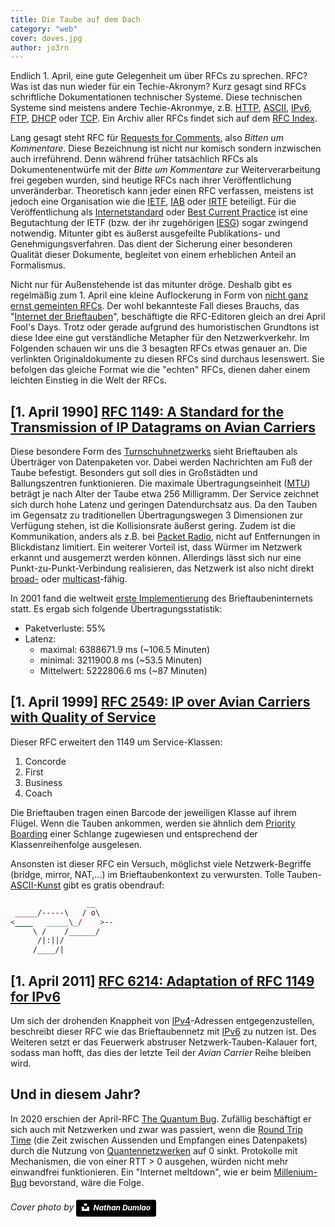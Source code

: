 ```yaml
---
title: Die Taube auf dem Dach
category: "web"
cover: doves.jpg
author: jo3rn
---
```


Endlich 1. April, eine gute Gelegenheit um über RFCs zu sprechen. RFC? Was ist das nun wieder für ein Techie-Akronym? Kurz gesagt sind RFCs schriftliche Dokumentationen technischer Systeme. Diese technischen Systeme sind meistens andere Techie-Akronmye, z.B. [HTTP](https://tools.ietf.org/html/rfc7540), [ASCII](https://tools.ietf.org/html/rfc20), [IPv6](https://tools.ietf.org/html/rfc8200), [FTP](https://tools.ietf.org/html/rfc959), [DHCP](https://tools.ietf.org/html/rfc2131) oder [TCP](https://tools.ietf.org/html/rfc793). Ein Archiv aller RFCs findet sich auf dem [RFC Index](https://www.rfc-editor.org/rfc-index-100a.html).

Lang gesagt steht RFC für [Requests for Comments](https://en.wikipedia.org/wiki/Request_for_Comments), also *Bitten um Kommentare*. Diese Bezeichnung ist nicht nur komisch sondern inzwischen auch irreführend. Denn während früher tatsächlich RFCs als Dokumentenentwürfe mit der *Bitte um Kommentare* zur Weiterverarbeitung frei gegeben wurden, sind heutige RFCs nach ihrer Veröffentlichung unveränderbar. Theoretisch kann jeder einen RFC verfassen, meistens ist jedoch eine Organisation wie die [IETF](https://www.ietf.org/), [IAB](https://www.iab.org/) oder [IRTF](https://irtf.org/) beteiligt. Für die Veröffentlichung als [Internetstandard](https://www.rfc-editor.org/standards) oder [Best Current Practice](http://www.rfc-editor.org/search/rfc_search_detail.php?page=All&rfc=bcp) ist eine Begutachtung der IETF (bzw. der ihr  zugehörigen [IESG](https://www.ietf.org/about/groups/iesg/)) sogar zwingend notwendig. Mitunter gibt es äußerst ausgefeilte Publikations- und Genehmigungsverfahren. Das dient der Sicherung einer besonderen Qualität dieser Dokumente, begleitet von einem erheblichen Anteil an Formalismus.

Nicht nur für Außenstehende ist das mitunter dröge. Deshalb gibt es regelmäßig zum 1. April eine kleine Auflockerung in Form von [nicht ganz ernst gemeinten RFCs](https://en.wikipedia.org/wiki/April_Fools%27_Day_Request_for_Comments). Der wohl bekannteste Fall dieses Brauchs, das "[Internet der Brieftauben](https://de.wikipedia.org/wiki/Internet_Protocol_over_Avian_Carriers)", beschäftigte die RFC-Editoren gleich an drei April Fool's Days. Trotz oder gerade aufgrund des humoristischen Grundtons ist diese Idee eine gut verständliche Metapher für den Netzwerkverkehr. Im Folgenden schauen wir uns die 3 besagten RFCs etwas genauer an. Die verlinkten Originaldokumente zu diesen RFCs sind durchaus lesenswert. Sie befolgen das gleiche Format wie die "echten" RFCs, dienen daher einem leichten Einstieg in die Welt der RFCs.

## [1. April 1990] [RFC 1149: A Standard for the Transmission of IP Datagrams on Avian Carriers](https://tools.ietf.org/html/rfc1149)

Diese besondere Form des [Turnschuhnetzwerks](https://de.wikipedia.org/wiki/Turnschuhnetzwerk) sieht Brieftauben als Überträger von Datenpaketen vor. Dabei werden Nachrichten am Fuß der Taube befestigt. Besonders gut soll dies in Großstädten und Ballungszentren funktionieren. Die maximale Übertragungseinheit ([MTU](https://de.wikipedia.org/wiki/Maximum_Transmission_Unit)) beträgt je nach Alter der Taube etwa 256 Milligramm. Der Service zeichnet sich durch hohe Latenz und geringen Datendurchsatz aus. Da den Tauben im Gegensatz zu traditionellen Übertragungswegen 3 Dimensionen zur Verfügung stehen, ist die Kollisionsrate äußerst gering. Zudem ist die Kommunikation, anders als z.B. bei [Packet Radio](https://de.wikipedia.org/wiki/Packet_Radio), nicht auf Entfernungen in Blickdistanz limitiert. Ein weiterer Vorteil ist, dass Würmer im Netzwerk erkannt und ausgemerzt werden können. Allerdings lässt sich nur eine Punkt-zu-Punkt-Verbindung realisieren, das Netzwerk ist also nicht direkt [broad-](https://de.wikipedia.org/wiki/Broadcast) oder [multicast](https://de.wikipedia.org/wiki/Multicast)-fähig.

In 2001 fand die weltweit [erste Implementierung](https://www.blug.linux.no/rfc1149/) des Brieftaubeninternets statt. Es ergab sich folgende Übertragungsstatistik:
* Paketverluste: 55%
* Latenz:
    * maximal: 6388671.9 ms (~106.5 Minuten)
    * minimal: 3211900.8 ms (~53.5 Minuten)
    * Mittelwert: 5222806.6 ms (~87 Minuten)

## [1. April 1999] [RFC 2549: IP over Avian Carriers with Quality of Service](https://tools.ietf.org/html/rfc2549)

Dieser RFC erweitert den 1149 um Service-Klassen:
1. Concorde
2. First
3. Business
4. Coach

Die Brieftauben tragen einen Barcode der jeweiligen Klasse auf ihrem Flügel. Wenn die Tauben ankommen, werden sie ähnlich dem [Priority Boarding](https://www.expedia.de/explore/reiselexikon-priority-boarding) einer Schlange zugewiesen und entsprechend der Klassenreihenfolge ausgelesen.

Ansonsten ist dieser RFC ein Versuch, möglichst viele Netzwerk-Begriffe (bridge, mirror, NAT,...) im Brieftaubenkontext zu verwursten. Tolle Tauben-[ASCII-Kunst](https://de.wikipedia.org/wiki/ASCII-Art) gibt es gratis obendrauf:

```html
                 __
 _____/-----\   / o\    
<____   _____\_/    >--    
     \ /    /______/    
      /|:||/    
     /____/|     
```

## [1. April 2011] [RFC 6214: Adaptation of RFC 1149 for IPv6](https://tools.ietf.org/html/rfc6214)

Um sich der drohenden Knappheit von [IPv4](https://de.wikipedia.org/wiki/IPv4)-Adressen entgegenzustellen, beschreibt dieser RFC wie das Brieftaubennetz mit [IPv6](https://de.wikipedia.org/wiki/IPv6) zu nutzen ist. Des Weiteren setzt er das Feuerwerk abstruser Netzwerk-Tauben-Kalauer fort, sodass man hofft, das dies der letzte Teil der *Avian Carrier* Reihe bleiben wird.

## Und in diesem Jahr?

In 2020 erschien der April-RFC [The Quantum Bug](https://tools.ietf.org/html/rfc8774). Zufällig beschäftigt er sich auch mit Netzwerken und zwar was passiert, wenn die [Round Trip Time](https://de.wikipedia.org/wiki/Paketumlaufzeit) (die Zeit zwischen Aussenden und Empfangen eines Datenpakets) durch die Nutzung von [Quantennetzwerken](https://de.wikipedia.org/wiki/Quantennetzwerk) auf 0 sinkt. Protokolle mit Mechanismen, die von einer RTT > 0 ausgehen, würden nicht mehr einwandfrei funktionieren. Ein "Internet meltdown", wie er beim [Millenium-Bug](https://de.wikipedia.org/wiki/Jahr-2000-Problem) bevorstand, wäre die Folge.

###### Cover photo by <a style="background-color:black;color:white;text-decoration:none;padding:4px 6px;font-family:-apple-system, BlinkMacSystemFont, &quot;San Francisco&quot;, &quot;Helvetica Neue&quot;, Helvetica, Ubuntu, Roboto, Noto, &quot;Segoe UI&quot;, Arial, sans-serif;font-size:12px;font-weight:bold;line-height:1.2;display:inline-block;border-radius:3px" href="https://unsplash.com/@nate_dumlao?utm_medium=referral&amp;utm_campaign=photographer-credit&amp;utm_content=creditBadge" target="_blank" rel="noopener noreferrer" title="Download free do whatever you want high-resolution photos from Nathan Dumlao"><span style="display:inline-block;padding:2px 3px"><svg xmlns="http://www.w3.org/2000/svg" style="height:12px;width:auto;position:relative;vertical-align:middle;top:-2px;fill:white" viewBox="0 0 32 32"><path d="M10 9V0h12v9H10zm12 5h10v18H0V14h10v9h12v-9z"></path></svg></span><span style="display:inline-block;padding:2px 3px">Nathan Dumlao</span></a>
